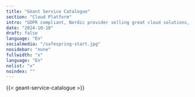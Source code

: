 ```yaml
---
title: "Gèant Service Catalogue"
section: "Cloud Platform"
intro: "GDPR compliant, Nordic provider selling great cloud solutions, not data."
date: "2024-10-10"
draft: false
language: "En"
socialmedia: "/safespring-start.jpg"
nosidebar: "none"
fullwidth: "x"
language: "En"
nolist: "x"
noindex: ""
---
```


{{< geant-service-catalogue >}}
